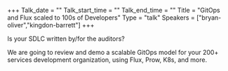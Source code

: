 +++
Talk_date = ""
Talk_start_time = ""
Talk_end_time = ""
Title = "GitOps and Flux scaled to 100s of Developers"
Type = "talk"
Speakers = ["bryan-oliver","kingdon-barrett"]
+++

Is your SDLC written by/for the auditors?

We are going to review and demo a scalable GitOps model for your 200+ services development organization, using Flux, Prow, K8s, and more.